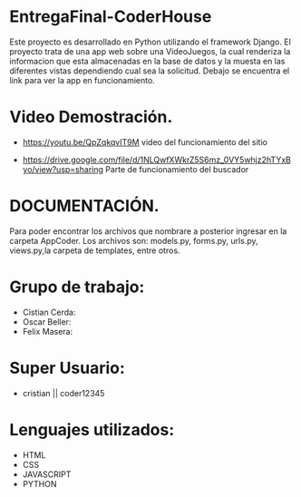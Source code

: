 # EntregaFinal-CoderHouse

Este proyecto es desarrollado en Python utilizando el framework Django. El proyecto trata de una app web sobre una VideoJuegos, la cual renderiza la informacion que esta almacenadas en la base de datos y la muesta en las diferentes vistas dependiendo cual sea la solicitud. Debajo se encuentra el link para ver la app en funcionamiento.

# Video Demostración.
- https://youtu.be/QpZqkqvIT9M  video del funcionamiento del sitio 

- https://drive.google.com/file/d/1NLQwfXWkrZ5S6mz_0VY5whjz2hTYxByo/view?usp=sharing Parte de funcionamiento del buscador
 

# DOCUMENTACIÓN.

Para poder encontrar los archivos que nombrare a posterior ingresar en la carpeta AppCoder. Los archivos son: models.py, forms.py, urls.py, views.py,la carpeta de templates, entre otros.

 # Grupo de trabajo: 

 - Cistian Cerda: 
 - Oscar Beller:
 - Felix Masera:

 # Super Usuario: 

- cristian || coder12345

 # Lenguajes utilizados:
 - HTML
 - CSS
 - JAVASCRIPT
 - PYTHON